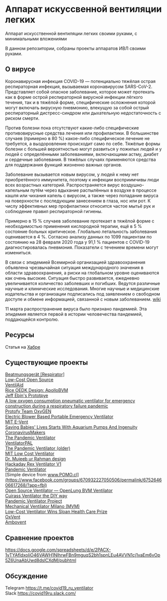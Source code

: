 # Аппарат искуссвенной вентиляции легких
Аппарат искусственной вентиляции легких своими руками, с минимальными вложениями

В данном репозитории, собраны проекты аппаратов ИВЛ своими руками.
## О вирусе
Коронавирусная инфекция COVID-19 — потенциально тяжёлая острая респираторная инфекция, вызываемая коронавирусом SARS-CoV-2. Представляет собой опасное заболевание, которое может протекать как в форме острой респираторной вирусной инфекции лёгкого течения, так и в тяжёлой форме, специфические осложнения которой могут включать вирусную пневмонию, влекущую за собой острый респираторный дистресс-синдром или дыхательную недостаточность с риском смерти.

Против болезни пока отсутствуют какие-либо специфические противовирусные средства лечения или профилактики. В большинстве случаев (примерно в 80 %) какое-либо специфическое лечение не требуется, а выздоровление происходит само по себе. Тяжёлые формы болезни с большей вероятностью могут развиться у пожилых людей и у людей с определёнными заболеваниями, включающими астму, диабет и сердечные заболевания. В тяжёлых случаях применяются средства для поддержания функций жизненно важных органов.

Заболевание вызывается новым вирусом, у людей к нему нет приобретённого иммунитета, поэтому к инфекции восприимчивы люди всех возрастных категорий. Распространяется вирус воздушно-капельным путём через вдыхание распылённых в воздухе в процессе кашля или чихания капель с вирусом, а также через попадание вируса на поверхности с последующим занесением в глаза, нос или рот. К числу эффективных мер профилактики относится частое мытьё рук и соблюдение правил респираторной гигиены.

Примерно в 15 % случаев заболевание протекает в тяжёлой форме с необходимостью применения кислородной терапии, ещё в 5 % состояние больных критическое. Глобально летальность заболевания оценивается в 4 %. Согласно анализу данных по 1099 пациентам по состоянию на 28 февраля 2020 года у 91,1 % пациентов с COVID-19 диагностировалась пневмония. Показатели с течением времени могут измениться.

В связи с эпидемией Всемирной организацией здравоохранения объявлена чрезвычайная ситуация международного значения в области здравоохранения, а риски на глобальном уровне оцениваются как очень высокие. Ситуация быстро развивается, ежедневно увеличивается количество заболевших и погибших. Ведутся различные научные и клинические исследования. Многие научные и медицинские издательства и организации подписались под заявлением о свободном доступе и обмене информацией, связанной с новым заболеванием. [wiki](https://ru.wikipedia.org/wiki/Коронавирусная_инфекция_COVID-19)

11 марта распространение вируса было признано пандемией. Эта эпидемия является первой в истории человечества пандемией, поддающейся контролю.

## Ресурсы
Статья на [Хабре](https://habr.com/ru/post/493974/)

## Существующие проекты
[Beatmungsgerät [Respirator]](https://devpost.com/software/diy-beatmungsgerat)  
[Low-Cost Open Source](https://github.com/jcl5m1/ventilator)  
[VentilAid](https://www.ventilaid.org/)  
[Rice OEDK Design: ApolloBVM](https://docs.google.com/document/d/1-DRXnVkJOlDCmvTzh-DgWDxeLSrZTiBYyH0ypzv8tNA/edit)  
[Jeff Ebin's Prototpye](https://www.ebcore.io/)  
[A low oxygen consumption pneumatic ventilator for emergency construction during a respiratory failure pandemic](https://onlinelibrary.wiley.com/doi/full/10.1111/j.1365-2044.2009.06207.x)  
[Protofy Team OxyGEN](https://www.oxygen.protofy.xyz/)  
[Electric Blower Based Portable Emergency Ventilator](https://digitalcommons.usu.edu/cgi/viewcontent.cgi?referer=https://www.google.com/&httpsredir=1&article=1016&context=spacegrant&fbclid=IwAR1EtJVcxXm82PjGWFCA0t7H_MxNVjuseAePRfxNORr9h4ZQLQ9sNdQjXhc)  
[MIT E-Vent](https://e-vent.mit.edu/)  
[Saving Babies' Lives Starts With Aquarium Pumps And Ingenuity](https://www.npr.org/sections/health-shots/2014/01/03/259436844/saving-babies-lives-starts-with-aquarium-pumps-and-ingenuity)  
[CoronavirusMakers](https://gitlab.com/coronavirusmakers)  
[The Pandemic Ventilator](https://www.instructables.com/id/The-Pandemic-Ventilator/)  
[VentilatorPAL](https://freebreathing.org/)  
[The Pandemic Ventilator (older)](https://www.instructables.com/id/The-Pandemic-Ventilator/)  
[MIT Low Cost Ventilator](https://github.com/RuairiSpain/openVentilator)  
[Dr. Mujeeb ur Rahman design](http://www.technologyreview.pk/pakistani-engineer-braves-tragedy-to-develop-low-cost-ventilator/)  
[Hackaday Rex Ventilator V1](https://www.youtube.com/watch?v=pFnB-vOWQmU)  
[Pandemic Ventilator](https://www.cbc.ca/news/canada/london/pandemic-ventilator-coronvirus-hospitals-1.5493830)  
[Simple device from www.POMO.cl](https://www.facebook.com/groups/670932227050506/permalink/675264606617268/?app=fbl)  
[Open Source Ventilator — OpenLung BVM Ventilator](https://gitlab.com/open-source-ventilator/OpenLung)  
[Cuirass Ventilator the DIY way](https://www.youtube.com/watch?v=pvrUQCMa3a8&feature=youtu.be)  
[Pandemic Ventilator Project](https://panvent.blogspot.com/2008/02/test-of-pandemic-ventilator-with.html)  
[Mechanical Ventilator Milano (MVM)](https://arxiv.org/pdf/2003.10405.pdf)  
[Low-Cost Ventilator Wins Sloan Health Care Prize](https://www.medicaldesignandoutsourcing.com/low-cost-ventilator-wins-sloan-health-care-prize/)  
[OxVent](https://oxvent.org/)  
[Ambovent](https://members.smoove.io//view.ashx?message=h44798251O122335815O219654O122397585&r=1009)  

## Сравнение проектов
https://docs.google.com/spreadsheets/d/e/2PACX-1vTYAfldxoIiO46VAWH1NlhrwFBn9mguqS2bh1spnLEu4AVVN1cj1vaEm6vOp5Z6UnaAbUwd8dslCXdM/pubhtml

## Обсуждение
Telegram https://t.me/covid19_ru_ventilator  
Slack https://covid19ru.slack.com/
